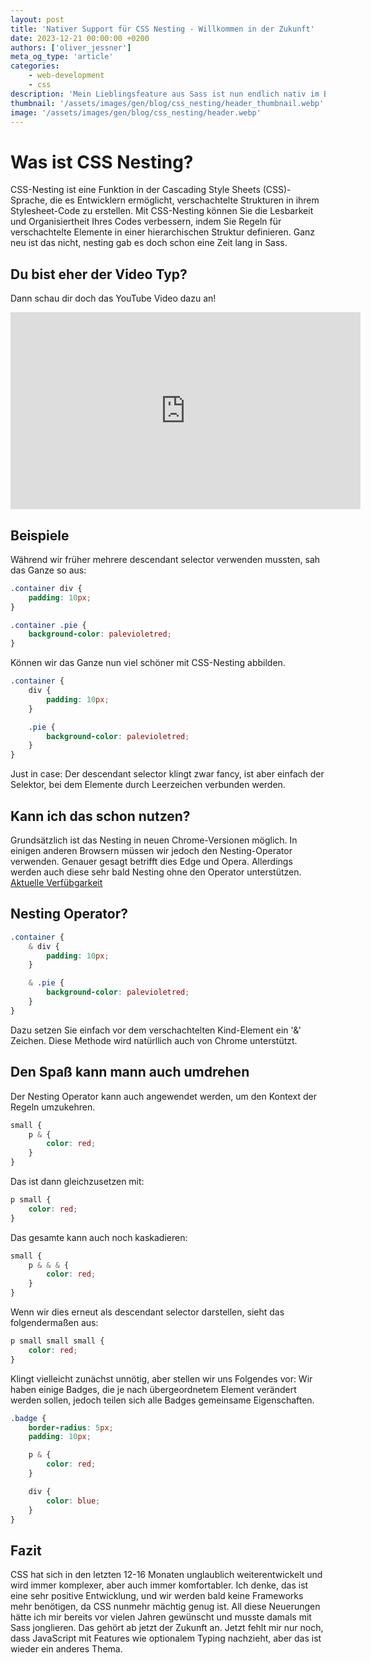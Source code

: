 ```yaml
---
layout: post
title: 'Nativer Support für CSS Nesting - Willkommen in der Zukunft'
date: 2023-12-21 00:00:00 +0200
authors: ['oliver_jessner']
meta_og_type: 'article'
categories:
    - web-development
    - css
description: 'Mein Lieblingsfeature aus Sass ist nun endlich nativ im Browser gelandet.'
thumbnail: '/assets/images/gen/blog/css_nesting/header_thumbnail.webp'
image: '/assets/images/gen/blog/css_nesting/header.webp'
---
```


# Was ist CSS Nesting?

CSS-Nesting ist eine Funktion in der Cascading Style Sheets (CSS)-Sprache, die es Entwicklern ermöglicht, verschachtelte Strukturen in ihrem Stylesheet-Code zu erstellen. Mit CSS-Nesting können Sie die Lesbarkeit und Organisiertheit Ihres Codes verbessern, indem Sie Regeln für verschachtelte Elemente in einer hierarchischen Struktur definieren. Ganz neu ist das nicht, nesting gab es doch schon eine Zeit lang in Sass.

## Du bist eher der Video Typ?

Dann schau dir doch das YouTube Video dazu an!

<iframe width="560" height="315" src="https://www.youtube.com/embed/GYZ2FWgxkN8?si=BWI5yuJfgmB3oE3K" title="YouTube video player" frameborder="0" allow="accelerometer; autoplay; clipboard-write; encrypted-media; gyroscope; picture-in-picture; web-share" allowfullscreen></iframe>

## Beispiele

Während wir früher mehrere descendant selector verwenden mussten, sah das Ganze so aus:

```css
.container div {
    padding: 10px;
}

.container .pie {
    background-color: palevioletred;
}
```

Können wir das Ganze nun viel schöner mit CSS-Nesting abbilden.

```css
.container {
    div {
        padding: 10px;
    }

    .pie {
        background-color: palevioletred;
    }
}
```

Just in case: Der descendant selector klingt zwar fancy, ist aber einfach der Selektor, bei dem Elemente durch Leerzeichen verbunden werden.

## Kann ich das schon nutzen?

Grundsätzlich ist das Nesting in neuen Chrome-Versionen möglich. In einigen anderen Browsern müssen wir jedoch den Nesting-Operator verwenden. Genauer gesagt betrifft dies Edge und Opera. Allerdings werden auch diese sehr bald Nesting ohne den Operator unterstützen. [Aktuelle Verfübgarkeit](https://caniuse.com/?search=css%20nesting)

## Nesting Operator?

```css
.container {
    & div {
        padding: 10px;
    }

    & .pie {
        background-color: palevioletred;
    }
}
```

Dazu setzen Sie einfach vor dem verschachtelten Kind-Element ein '&' Zeichen. Diese Methode wird natürllich auch von Chrome unterstützt.

## Den Spaß kann mann auch umdrehen

Der Nesting Operator kann auch angewendet werden, um den Kontext der Regeln umzukehren.

```css
small {
    p & {
        color: red;
    }
}
```

Das ist dann gleichzusetzen mit:

```css
p small {
    color: red;
}
```

Das gesamte kann auch noch kaskadieren:

```css
small {
    p & & & {
        color: red;
    }
}
```

Wenn wir dies erneut als descendant selector darstellen, sieht das folgendermaßen aus:

```css
p small small small {
    color: red;
}
```

Klingt vielleicht zunächst unnötig, aber stellen wir uns Folgendes vor: Wir haben einige Badges, die je nach übergeordnetem Element verändert werden sollen, jedoch teilen sich alle Badges gemeinsame Eigenschaften.

```css
.badge {
    border-radius: 5px;
    padding: 10px;

    p & {
        color: red;
    }

    div {
        color: blue;
    }
}
```

## Fazit

CSS hat sich in den letzten 12-16 Monaten unglaublich weiterentwickelt und wird immer komplexer, aber auch immer komfortabler. Ich denke, das ist eine sehr positive Entwicklung, und wir werden bald keine Frameworks mehr benötigen, da CSS nunmehr mächtig genug ist. All diese Neuerungen hätte ich mir bereits vor vielen Jahren gewünscht und musste damals mit Sass jonglieren. Das gehört ab jetzt der Zukunft an. Jetzt fehlt mir nur noch, dass JavaScript mit Features wie optionalem Typing nachzieht, aber das ist wieder ein anderes Thema.

